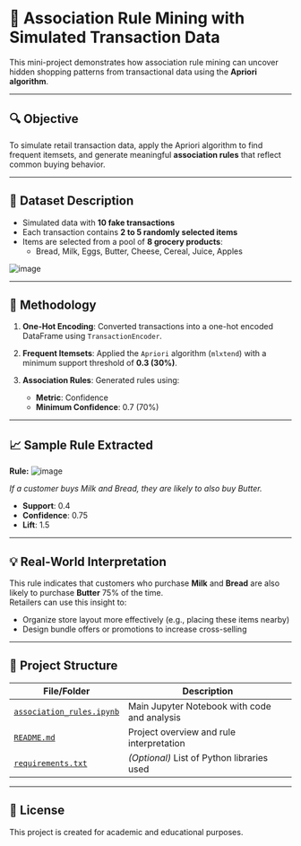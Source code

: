 # 🛒 Association Rule Mining with Simulated Transaction Data

This mini-project demonstrates how association rule mining can uncover hidden shopping patterns from transactional data using the **Apriori algorithm**.

---

## 🔍 Objective

To simulate retail transaction data, apply the Apriori algorithm to find frequent itemsets, and generate meaningful **association rules** that reflect common buying behavior.

---

## 🧾 Dataset Description

- Simulated data with **10 fake transactions**
- Each transaction contains **2 to 5 randomly selected items**
- Items are selected from a pool of **8 grocery products**:
  - Bread, Milk, Eggs, Butter, Cheese, Cereal, Juice, Apples

![image](https://github.com/user-attachments/assets/e5413a13-ed7b-4d5c-86ed-ab8e8ef15b6d)



---

## 🧠 Methodology

1. **One-Hot Encoding**: Converted transactions into a one-hot encoded DataFrame using `TransactionEncoder`.

2. **Frequent Itemsets**: Applied the `Apriori` algorithm (`mlxtend`) with a minimum support threshold of **0.3 (30%)**.

3. **Association Rules**: Generated rules using:
   - **Metric**: Confidence
   - **Minimum Confidence**: 0.7 (70%)

---

## 📈 Sample Rule Extracted

**Rule:** 
![image](https://github.com/user-attachments/assets/601ad96e-48cf-414f-aa99-379bef9a4555)

*If a customer buys Milk and Bread, they are likely to also buy Butter.*

- **Support**: 0.4  
- **Confidence**: 0.75  
- **Lift**: 1.5

---

## 💡 Real-World Interpretation

This rule indicates that customers who purchase **Milk** and **Bread** are also likely to purchase **Butter** 75% of the time.  
Retailers can use this insight to:
- Organize store layout more effectively (e.g., placing these items nearby)
- Design bundle offers or promotions to increase cross-selling

---


## 📂 Project Structure

| File/Folder                                  | Description                                       |
|---------------------------------------------|---------------------------------------------------|
| [`association_rules.ipynb`](association_rules.ipynb) | Main Jupyter Notebook with code and analysis     |
| [`README.md`](README.md)                     | Project overview and rule interpretation         |
| [`requirements.txt`](requirements.txt)       | *(Optional)* List of Python libraries used       |


---

## 📌 License

This project is created for academic and educational purposes.


